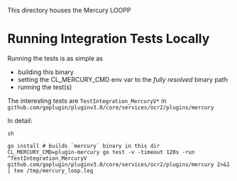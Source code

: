 This directory houses the Mercury LOOPP

# Running Integration Tests Locally

Running the tests is as simple as
- building this binary
- setting the CL_MERCURY_CMD env var to the *fully resolved* binary path
- running the test(s)


The interesting tests are `TestIntegration_MercuryV*` in ` github.com/goplugin/pluginv3.0/core/services/ocr2/plugins/mercury`

In detail:
```
sh

go install # builds `mercury` binary in this dir
CL_MERCURY_CMD=plugin-mercury go test -v -timeout 120s -run ^TestIntegration_MercuryV github.com/goplugin/pluginv3.0/core/services/ocr2/plugins/mercury 2>&1 | tee /tmp/mercury_loop.log
```